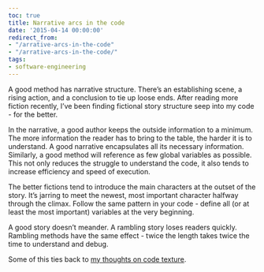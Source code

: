```yaml
---
toc: true
title: Narrative arcs in the code
date: '2015-04-14 00:00:00'
redirect_from:
- "/arrative-arcs-in-the-code"
- "/arrative-arcs-in-the-code/"
tags:
- software-engineering
---
```


A good method has narrative structure. There’s an establishing scene, a rising action, and a conclusion to tie up loose ends. After reading more fiction recently, I’ve been finding fictional story structure seep into my code - for the better.

In the narrative, a good author keeps the outside information to a minimum. The more information the reader has to bring to the table, the harder it is to understand. A good narrative encapsulates all its necessary information. Similarly, a good method will reference as few global variables as possible. This not only reduces the struggle to understand the code, it also tends to increase efficiency and speed of execution.

The better fictions tend to introduce the main characters at the outset of the story. It’s jarring to meet the newest, most important character halfway through the climax. Follow the same pattern in your code - define all (or at least the most important) variables at the very beginning.

A good story doesn’t meander. A rambling story loses readers quickly. Rambling methods have the same effect - twice the length takes twice the time to understand and debug.

Some of this ties back to [my thoughts on code texture]( /2015/02/08/the-texture-of-your-code/).

